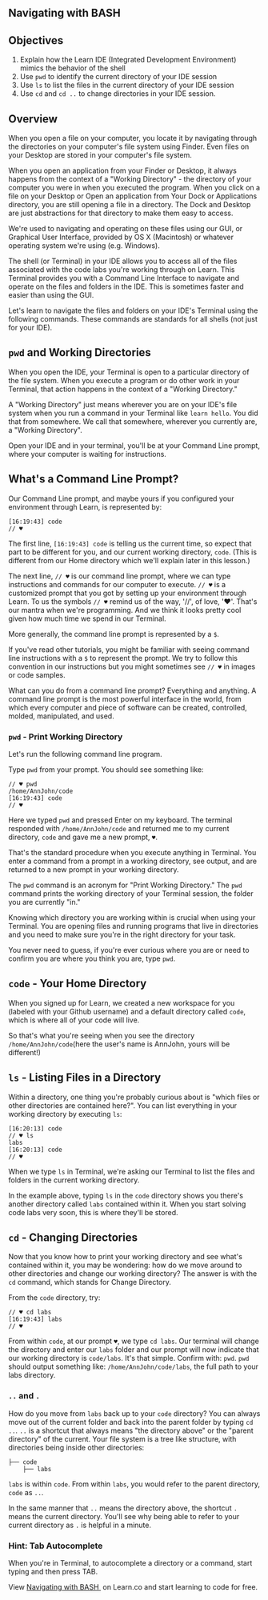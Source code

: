 ## Navigating with BASH

## Objectives

1. Explain how the Learn IDE (Integrated Development Environment) mimics the behavior of the shell 
2. Use `pwd` to identify the current directory of your IDE session
3. Use `ls` to list the files in the current directory of your IDE session
4. Use `cd` and `cd ..` to change directories in your IDE session. 


## Overview

When you open a file on your computer, you locate it by navigating through the directories on your computer's file system using Finder. Even files on your Desktop are stored in your computer's file system.

When you open an application from your Finder or Desktop, it always happens from the context of a "Working Directory" - the directory of your computer you were in when you executed the program. When you click on a file on your Desktop or Open an application from Your Dock or Applications directory, you are still opening a file in a directory. The Dock and Desktop are just abstractions for that directory to make them easy to access.

We're used to navigating and operating on these files using our GUI, or Graphical User Interface, provided by OS X (Macintosh) or whatever operating system we're using (e.g. Windows).

The shell (or Terminal) in your IDE allows you to access all of the files associated with the code labs you're working through on Learn. This Terminal provides you with a Command Line Interface to navigate and operate on the files and folders in the IDE. This is sometimes faster and easier than using the GUI. 

Let's learn to navigate the files and folders on your IDE's Terminal using the following commands. These commands are standards for all shells (not just for your IDE).

## `pwd` and Working Directories

When you open the IDE, your Terminal is open to a particular directory of the file system. When you execute a program or do other work in your Terminal, that action happens in the context of a "Working Directory."

A "Working Directory" just means wherever you are on your IDE's file system when you run a command in your Terminal like `learn hello`. You did that from somewhere. We call that somewhere, wherever you currently are, a "Working Directory".

Open your IDE and in your terminal, you'll be at your Command Line prompt, where your computer is waiting for instructions.

## What's a Command Line Prompt? 

Our Command Line prompt, and maybe yours if you configured your environment through Learn, is represented by:

```
[16:19:43] code
// ♥
```

The first line, `[16:19:43] code` is telling us the current time, so expect that part to be different for you, and our current working directory, `code`. (This is different from our Home directory which we'll explain later in this lesson.)

The next line, `// ♥` is our command line prompt, where we can type instructions and commands for our computer to execute. `// ♥` is a customized prompt that you got by setting up your environment through Learn. To us the symbols `// ♥` remind us of the way, '//', of love, '♥'. That's our mantra when we're programming. And we think it looks pretty cool given how much time we spend in our Terminal.

More generally, the command line prompt is represented by a `$`.

If you've read other tutorials, you might be familiar with seeing command line instructions with a `$` to represent the prompt. We try to follow this convention in our instructions but you might sometimes see `// ♥` in images or code samples.

What can you do from a command line prompt? Everything and anything. A command line prompt is the most powerful interface in the world, from which every computer and piece of software can be created, controlled, molded, manipulated, and used.

### `pwd` - Print Working Directory

Let's run the following command line program. 

Type `pwd` from your prompt. You should see something like:

```
// ♥ pwd
/home/AnnJohn/code
[16:19:43] code
// ♥
```

Here we typed `pwd` and pressed Enter on my keyboard. The terminal responded with `/home/AnnJohn/code` and returned me to my current directory, `code` and gave me a new prompt, `♥`.

That's the standard procedure when you execute anything in Terminal. You enter a command from a prompt in a working directory, see output, and are returned to a new prompt in your working directory.

The `pwd` command is an acronym for "Print Working Directory." The `pwd` command prints the working directory of your Terminal session, the folder you are currently "in."

Knowing which directory you are working within is crucial when using your Terminal. You are opening files and running programs that live in directories and you need to make sure you're in the right directory for your task.

You never need to guess, if you're ever curious where you are or need to confirm you are where you think you are, type `pwd`.

## `code` - Your Home Directory

When you signed up for Learn, we created a new workspace for you (labeled with your Github username) and a default directory called `code`, which is where all of your code will live. 

So that's what you're seeing when you see the directory `/home/AnnJohn/code`(here the user's name is AnnJohn, yours will be different!)

## `ls` - Listing Files in a Directory

Within a directory, one thing you're probably curious about is "which files or other directories are contained here?". You can list everything in your working directory by executing `ls`:

```
[16:20:13] code
// ♥ ls
labs
[16:20:13] code
// ♥ 
```

When we type `ls` in Terminal, we're asking our Terminal to list the files and folders in the current working directory. 

In the example above, typing `ls` in the `code` directory shows you there's another directory called `labs` contained within it. When you start solving code labs very soon, this is where they'll be stored.

## `cd` - Changing Directories

Now that you know how to print your working directory and see what's contained within it, you may be wondering: how do we move around to other directories and change our working directory? The answer is with the `cd` command, which stands for Change Directory.

From the `code` directory, try:

```
// ♥ cd labs
[16:19:43] labs
// ♥
```

From within `code`, at our prompt `♥`, we type `cd labs`. Our terminal will change the directory and enter our `labs` folder and our prompt will now indicate that our working directory is `code/labs`. It's that simple. Confirm with: `pwd`. `pwd` should output something like: `/home/AnnJohn/code/labs`, the full path to your labs directory.

### `..` and `.`

How do you move from `labs` back up to your `code` directory? You can always move out of the current folder and back into the parent folder by typing `cd ..`.  `..` is a shortcut that always means "the directory above" or the "parent directory" of the current. Your file system is a tree like structure, with directories being inside other directories:

```
├── code
    ├── labs
```

`labs` is within `code`. From within `labs`, you would refer to the parent directory, `code` as `..`.

In the same manner that `..` means the directory above, the shortcut `.` means the current directory. You'll see why being able to refer to your current directory as `.` is helpful in a minute. 

### Hint: Tab Autocomplete

When you're in Terminal, to autocomplete a directory or a command, start typing and then press TAB.

<p class='util--hide'>View <a href='https://learn.co/lessons/navigating-with-bash-ide'>Navigating with BASH </a> on Learn.co and start learning to code for free.</p>
